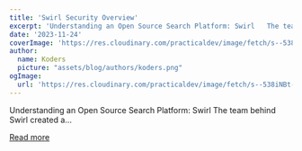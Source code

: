 ```yaml
---
title: 'Swirl Security Overview'
excerpt: 'Understanding an Open Source Search Platform: Swirl   The team behind Swirl created a...'
date: '2023-11-24'
coverImage: 'https://res.cloudinary.com/practicaldev/image/fetch/s--538iNBt---/c_imagga_scale,f_auto,fl_progressive,h_420,q_auto,w_1000/https://dev-to-uploads.s3.amazonaws.com/uploads/articles/djv96uaal5n55xr1pq95.png'
author:
  name: Koders
  picture: "assets/blog/authors/koders.png"
ogImage:
  url: 'https://res.cloudinary.com/practicaldev/image/fetch/s--538iNBt---/c_imagga_scale,f_auto,fl_progressive,h_420,q_auto,w_1000/https://dev-to-uploads.s3.amazonaws.com/uploads/articles/djv96uaal5n55xr1pq95.png'
---
```


Understanding an Open Source Search Platform: Swirl   The team behind Swirl created a...

[Read more](https://dev.to/swirl/swirl-security-overview-3iok)
